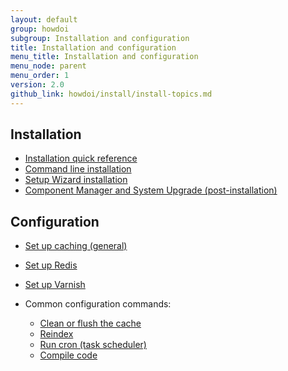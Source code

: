 ```yaml
---
layout: default
group: howdoi
subgroup: Installation and configuration
title: Installation and configuration
menu_title: Installation and configuration
menu_node: parent
menu_order: 1
version: 2.0
github_link: howdoi/install/install-topics.md
---
```


## Installation
*	<a href="{{page.baseurl}}install-gde/install-quick-ref.html">Installation quick reference</a>
*	<a href="{{page.baseurl}}install-gde/install/cli/install-cli.html">Command line installation</a>
*	<a href="{{page.baseurl}}install-gde/install/web/install-web.html">Setup Wizard installation</a>
*	<a href="{{page.baseurl}}comp-mgr/bk-compman-upgrade-guide.html">Component Manager and System Upgrade (post-installation)</a>

## Configuration
*	<a href="{{page.baseurl}}config-guide/cache/caching.html">Set up caching (general)</a>
*	<a href="{{page.baseurl}}config-guide/redis/config-redis.html">Set up Redis</a>
*	<a href="{{page.baseurl}}config-guide/varnish/config-varnish.html">Set up Varnish</a>
*	Common configuration commands:

	*	<a href="{{page.baseurl}}config-guide/cli/config-cli-subcommands-cache.html">Clean or flush the cache</a>
	*	<a href="{{page.baseurl}}config-guide/cli/config-cli-subcommands-index.html">Reindex</a>
	*	<a href="{{page.baseurl}}config-guide/cli/config-cli-subcommands-cron.html">Run cron (task scheduler)</a>
	*	<a href="{{page.baseurl}}onfig-guide/cli/config-cli-subcommands-compiler.html">Compile code</a>
